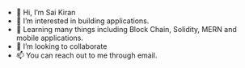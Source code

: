 - 👋 Hi, I’m Sai Kiran
- 👀 I’m interested in building applications.
- 🌱 Learning many things including Block Chain, Solidity, MERN and mobile applications.
- 💞️ I’m looking to collaborate
- 📫 You can reach out to me through email.
